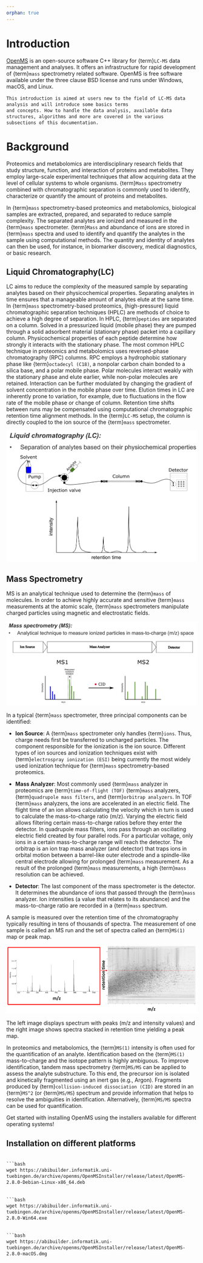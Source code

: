```yaml
---
orphan: true
---
```

Introduction
============

[OpenMS](http://www.openms.org/)
is an open-source software C++ library for {term}`LC-MS` data management and
analyses. It offers an infrastructure for rapid development of {term}`mass`
spectrometry related software. OpenMS is free software available under the
three clause BSD license and runs under Windows, macOS, and Linux.

```{note}
This introduction is aimed at users new to the field of LC-MS data analysis and will introduce some basics terms
and concepts. How to handle the data analysis, available data structures, algorithms and more are covered in the various
subsections of this documentation.
```

# Background

Proteomics and metabolomics are interdisciplinary research fields that study structure, function, and interaction of
proteins and metabolites. They employ large-scale experimental techniques that allow acquiring data at the level of
cellular systems to whole organisms. {term}`Mass` spectrometry combined with chromatographic separation is commonly used to
identify, characterize or quantify the amount of proteins and metabolites.

In {term}`mass` spectrometry-based proteomics and metabolomics, biological samples are extracted, prepared, and separated to
reduce sample complexity. The separated analytes are ionized and measured in the {term}`mass` spectrometer. {term}`Mass` and abundance
of ions are stored in {term}`mass` spectra and used to identify and quantify the analytes in the sample using computational
methods. The quantity and identity of analytes can then be used, for instance, in biomarker discovery, medical diagnostics,
or basic research.

## Liquid Chromatography(LC)

LC aims to reduce the complexity of the measured sample by separating analytes based on their physicochemical properties.
Separating analytes in time ensures that a manageable amount of analytes elute at the same time. In {term}`mass`
spectrometry-based proteomics, (high-pressure) liquid chromatographic separation techniques (HPLC) are methods of choice
to achieve a high degree of separation. In HPLC, {term}`peptides` are separated on a column. Solved in a pressurized liquid
(mobile phase) they are pumped through a solid adsorbent material (stationary phase) packet into a capillary column.
Physicochemical properties of each peptide determine how strongly it interacts with the stationary phase. The most
common HPLC technique in proteomics and metabolomics uses reversed-phase chromatography (RPC) columns. RPC employs a
hydrophobic stationary phase like {term}`octadecyl (C18)`, a nonpolar carbon chain bonded to a silica base, and a polar mobile
phase. Polar molecules interact weakly with the stationary phase and elute earlier, while non-polar molecules are retained.
Interaction can be further modulated by changing the gradient of solvent concentration in the mobile phase over time.
Elution times in LC are inherently prone to variation, for example, due to fluctuations in the flow rate of the mobile
phase or change of column. Retention time shifts between runs may be compensated using computational chromatographic
retention time alignment methods. In the {term}`LC-MS` setup, the column is directly coupled to the ion source of the {term}`mass`
spectrometer.


![](images/introduction/introduction_LC.png)

## Mass Spectrometry

MS is an analytical technique used to determine the {term}`mass` of molecules. In order to achieve highly accurate and sensitive
{term}`mass` measurements at the atomic scale, {term}`mass` spectrometers manipulate charged particles using magnetic and electrostatic
fields.

![](images/introduction/introduction_MS.png)

In a typical {term}`mass` spectrometer, three principal components can be identified:

- **Ion Source**: A {term}`mass` spectrometer only handles {term}`ions`. Thus, charge needs first be transferred to uncharged
  particles. The component responsible for the ionization is the ion source. Different types of ion sources and ionization
  techniques exist with {term}`electrospray ionization (ESI)` being currently the most widely used ionization technique
  for {term}`mass` spectrometry-based proteomics.

- **Mass Analyzer**: Most commonly used {term}`mass` analyzer in proteomics are {term}`time-of-flight (TOF)` {term}`mass` analyzers,
  {term}`quadrupole mass filters`, and {term}`orbitrap analyzers`. In TOF {term}`mass` analyzers, the ions are accelerated in an electric field.
  The flight time of an ion allows calculating the velocity which in turn is used to calculate the mass-to-charge ratio
  (m/z). Varying the electric field allows filtering certain mass-to-charge ratios before they enter the detector. In
  quadrupole mass filters, ions pass through an oscillating electric field created by four parallel rods. For a
  particular voltage, only ions in a certain mass-to-charge range will reach the detector. The orbitrap is an ion trap
  mass analyzer (and detector) that traps ions in orbital motion between a barrel-like outer electrode and a spindle-like
central electrode allowing for prolonged {term}`mass` measurement. As a result of the prolonged {term}`mass` measurements, a high {term}`mass`
  resolution can be achieved.

- **Detector**: The last component of the mass spectrometer is the detector. It determines the abundance of ions that
passed through the {term}`mass` analyzer. Ion intensities (a value that relates to its abundance) and the mass-to-charge ratio
are recorded in a {term}`mass` spectrum.

A sample is measured over the retention time of the chromatography typically resulting in tens of thousands of spectra.
The measurement of one sample is called an MS run and the set of spectra called an {term}`MS(1)` map or peak map.

![](images/introduction/spectrum_peakmap.png)

The left image displays spectrum with peaks (m/z and intensity values) and the right image shows spectra stacked in
retention time yielding a peak map.


In proteomics and metabolomics, the {term}`MS(1)` intensity is often used for the quantification of an analyte. Identification based on the {term}`MS(1)` mass-to-charge and the isotope pattern is highly ambiguous. To improve identification, tandem mass spectrometry {term}`MS/MS` can be applied to assess the analyte substructure. To this end, the precursor ion is isolated and
kinetically fragmented using an inert gas (e.g., Argon). Fragments produced by {term}`collision-induced dissociation (CID)`
are stored in an {term}`MS^2` (or {term}`MS/MS`) spectrum and provide information that helps to resolve the ambiguities in identification.
Alternatively, {term}`MS/MS` spectra can be used for quantification.


Get started with installing OpenMS using the installers available for different operating systems!

## Installation on different platforms

```{tab} GNU/Linux

```bash
wget https://abibuilder.informatik.uni-tuebingen.de/archive/openms/OpenMSInstaller/release/latest/OpenMS-2.8.0-Debian-Linux-x86_64.deb
```

```{tab} Windows

```bash
wget https://abibuilder.informatik.uni-tuebingen.de/archive/openms/OpenMSInstaller/release/latest/OpenMS-2.8.0-Win64.exe
```

```{tab} macOS

```bash
wget https://abibuilder.informatik.uni-tuebingen.de/archive/openms/OpenMSInstaller/release/latest/OpenMS-2.8.0-macOS.dmg
```
